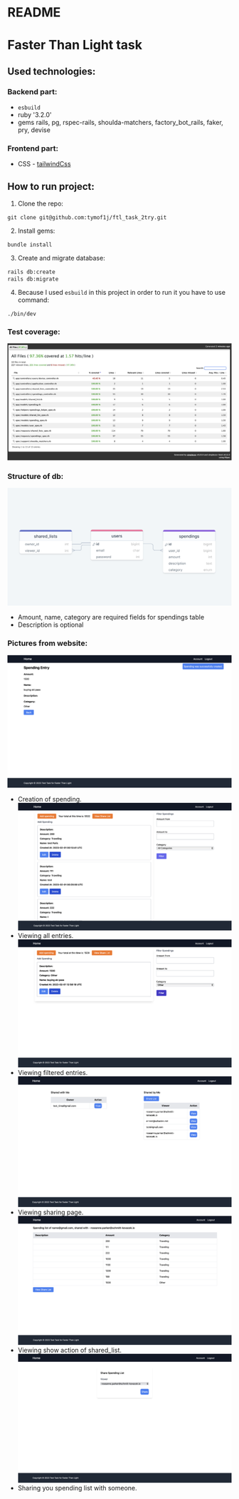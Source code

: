 # README

# Faster Than Light task

## Used technologies:

### Backend part:
- `esbuild`
- ruby '3.2.0'
- gems rails, pg, rspec-rails, shoulda-matchers, factory_bot_rails, faker, pry, devise

### Frontend part:
- CSS - [tailwindCss](https://tailwindcss.com)

## How to run project:
1. Clone the repo:
```shell
git clone git@github.com:tymof1j/ftl_task_2try.git
```
2. Install gems:
```shell
bundle install
```
3. Create and migrate database:
```shell
rails db:create
rails db:migrate
```
4. Because I used `esbuild` in this project in order to run it you have to use command:
```shell
./bin/dev
```

### Test coverage:
![](./pics/10_test_coverage.png)

### Structure of db:
![](./pics/screenshot.png)
- Amount, name, category are required fields for spendings table
- Description is optional

### Pictures from website:
![](./pics/1_creating_spending.png)
- Creation of spending.
![](./pics/2_all_entries.png)
- Viewing all entries.
![](./pics/3_filtered_entries.png)
- Viewing filtered entries.
![](./pics/4_sharing_page.png)
- Viewing sharing page.
![](./pics/5_show_shared_list.png)
- Viewing show action of shared_list.
![](./pics/6_new_shared_list.png)
- Sharing you spending list with someone.
